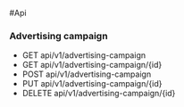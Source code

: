 #Api

### Advertising campaign 
* GET api/v1/advertising-campaign
* GET api/v1/advertising-campaign/{id}
* POST api/v1/advertising-campaign
* PUT api/v1/advertising-campaign/{id}
* DELETE api/v1/advertising-campaign/{id}

